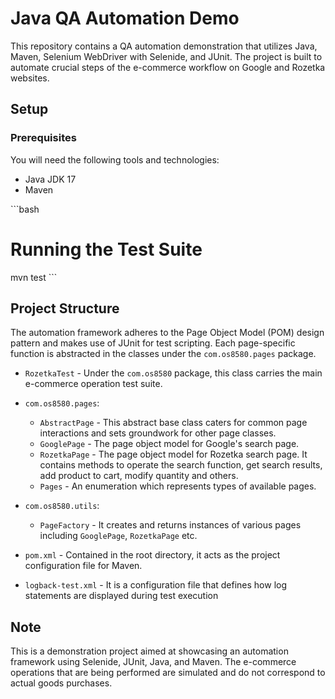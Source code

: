 # Java QA Automation Demo

This repository contains a QA automation demonstration that utilizes Java, Maven, Selenium WebDriver with Selenide, and JUnit. The project is built to automate crucial steps of the e-commerce workflow on Google and Rozetka websites.

## Setup

### Prerequisites

You will need the following tools and technologies:

* Java JDK 17
* Maven

\```bash
# Running the Test Suite
mvn test
\```

## Project Structure

The automation framework adheres to the Page Object Model (POM) design pattern and makes use of JUnit for test scripting. Each page-specific function is abstracted in the classes under the `com.os8580.pages` package.

* `RozetkaTest` - Under the `com.os8580` package, this class carries the main e-commerce operation test suite. 

* `com.os8580.pages`:
  * `AbstractPage` - This abstract base class caters for common page interactions and sets groundwork for other page classes.
  * `GooglePage` - The page object model for Google's search page. 
  * `RozetkaPage` - The page object model for Rozetka search page. It contains methods to operate the search function, get search results, add product to cart, modify quantity and others.
  * `Pages` - An enumeration which represents types of available pages.

* `com.os8580.utils`:
  * `PageFactory` - It creates and returns instances of various pages including `GooglePage`, `RozetkaPage` etc.

* `pom.xml` - Contained in the root directory, it acts as the project configuration file for Maven.

* `logback-test.xml` - It is a configuration file that defines how log statements are displayed during test execution

## Note

This is a demonstration project aimed at showcasing an automation framework using Selenide, JUnit, Java, and Maven. The e-commerce operations that are being performed are simulated and do not correspond to actual goods purchases.
